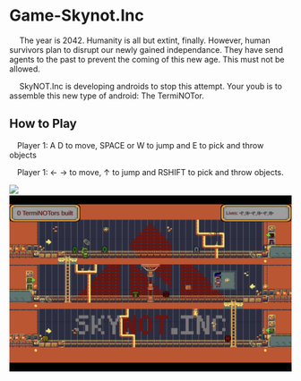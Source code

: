 # Game-Skynot.Inc
<p>&emsp; The year is 2042. Humanity is all but extint, finally. However, human survivors plan to disrupt our newly gained independance. They have send agents to the past to prevent the coming of this new age. This must not be allowed.</p>
<p>&emsp; SkyNOT.Inc is developing androids to stop this attempt. Your youb is to assemble this new type of android: The TermiNOTor.</p>

<h2>How to Play</h2>
<p>&emsp;Player 1: A D to move, SPACE or W to jump and E to pick and throw objects</p>
<p>&emsp;Player 1: ← → to move, ↑ to jump and RSHIFT to pick and throw objects.</p>

<div>
  <img src="https://github.com/Danielmdc94/Game-Skynot.Inc/blob/master/Assets/title_screen.png?raw=true)"/>
  
  <img src="https://github.com/Danielmdc94/Game-Skynot.Inc/blob/master/Assets/gameplay.png?raw=true)"/>
</div>
